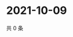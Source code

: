 # 2021-10-09

共 0 条

<!-- BEGIN WEIBO -->
<!-- 最后更新时间 Sat Oct 09 2021 01:11:22 GMT+0800 (China Standard Time) -->

<!-- END WEIBO -->
